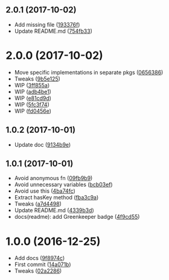<a name="2.0.1"></a>
## 2.0.1 (2017-10-02)

* Add missing file ([193376f](https://github.com/kikobeats/hyperlru/commit/193376f))
* Update README.md ([754fb33](https://github.com/kikobeats/hyperlru/commit/754fb33))



<a name="2.0.0"></a>
# 2.0.0 (2017-10-02)

* Move specific implementations in separate pkgs ([0656386](https://github.com/kikobeats/hyperlru/commit/0656386))
* Tweaks ([9b5e125](https://github.com/kikobeats/hyperlru/commit/9b5e125))
* WIP ([3ff855a](https://github.com/kikobeats/hyperlru/commit/3ff855a))
* WIP ([adb4be1](https://github.com/kikobeats/hyperlru/commit/adb4be1))
* WIP ([e81cd9d](https://github.com/kikobeats/hyperlru/commit/e81cd9d))
* WIP ([5fc3f74](https://github.com/kikobeats/hyperlru/commit/5fc3f74))
* WIP ([fd0456e](https://github.com/kikobeats/hyperlru/commit/fd0456e))



<a name="1.0.2"></a>
## 1.0.2 (2017-10-01)

* Update doc ([9134b9e](https://github.com/kikobeats/hyperlru/commit/9134b9e))



<a name="1.0.1"></a>
## 1.0.1 (2017-10-01)

* Avoid anonymous fn ([09fb9b9](https://github.com/kikobeats/hyperlru/commit/09fb9b9))
* Avoid unnecessary variables ([bcb03ef](https://github.com/kikobeats/hyperlru/commit/bcb03ef))
* Avoid use this ([4ba74fc](https://github.com/kikobeats/hyperlru/commit/4ba74fc))
* Extract hasKey method ([fba3c9a](https://github.com/kikobeats/hyperlru/commit/fba3c9a))
* Tweaks ([a7d4498](https://github.com/kikobeats/hyperlru/commit/a7d4498))
* Update README.md ([4339b3d](https://github.com/kikobeats/hyperlru/commit/4339b3d))
* docs(readme): add Greenkeeper badge ([4f9cd55](https://github.com/kikobeats/hyperlru/commit/4f9cd55))



<a name="1.0.0"></a>
# 1.0.0 (2016-12-25)

* Add docs ([9f8974c](https://github.com/kikobeats/hyperlru/commit/9f8974c))
* First commit ([14a071b](https://github.com/kikobeats/hyperlru/commit/14a071b))
* Tweaks ([02a2286](https://github.com/kikobeats/hyperlru/commit/02a2286))




